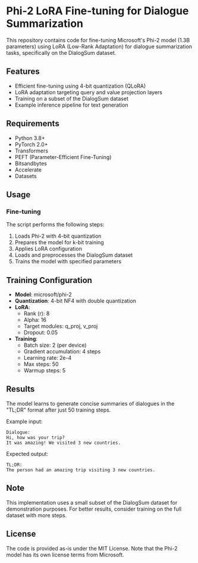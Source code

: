 # Phi-2 LoRA Fine-tuning for Dialogue Summarization

This repository contains code for fine-tuning Microsoft's Phi-2 model (1.3B parameters) using LoRA (Low-Rank Adaptation) for dialogue summarization tasks, specifically on the DialogSum dataset.

## Features

- Efficient fine-tuning using 4-bit quantization (QLoRA)
- LoRA adaptation targeting query and value projection layers
- Training on a subset of the DialogSum dataset
- Example inference pipeline for text generation

## Requirements

- Python 3.8+
- PyTorch 2.0+
- Transformers
- PEFT (Parameter-Efficient Fine-Tuning)
- Bitsandbytes
- Accelerate
- Datasets

## Usage

### Fine-tuning

The script performs the following steps:
1. Loads Phi-2 with 4-bit quantization
2. Prepares the model for k-bit training
3. Applies LoRA configuration
4. Loads and preprocesses the DialogSum dataset
5. Trains the model with specified parameters

## Training Configuration

- **Model**: microsoft/phi-2
- **Quantization**: 4-bit NF4 with double quantization
- **LoRA**:
  - Rank (r): 8
  - Alpha: 16
  - Target modules: q_proj, v_proj
  - Dropout: 0.05
- **Training**:
  - Batch size: 2 (per device)
  - Gradient accumulation: 4 steps
  - Learning rate: 2e-4
  - Max steps: 50
  - Warmup steps: 5

## Results

The model learns to generate concise summaries of dialogues in the "TL;DR" format after just 50 training steps.

Example input:
```
Dialogue:
Hi, how was your trip?
It was amazing! We visited 3 new countries.
```

Expected output:
```
TL;DR:
The person had an amazing trip visiting 3 new countries.
```

## Note

This implementation uses a small subset of the DialogSum dataset for demonstration purposes. For better results, consider training on the full dataset with more steps.

## License

The code is provided as-is under the MIT License. Note that the Phi-2 model has its own license terms from Microsoft.

